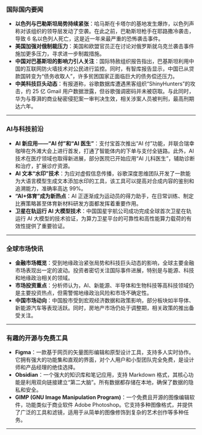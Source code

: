 ### **国际国内要闻**

* **以色列与巴勒斯坦局势持续紧张**：哈马斯在卡塔尔的基地发生爆炸，以色列声称对该组织的领导层发动了空袭。在此之前，巴勒斯坦枪手在耶路撒冷袭击，导致 6 名以色列人死亡，这是近一年来最严重的恐怖袭击事件。
* **美国加强对俄制裁压力**：美国和欧盟官员正在讨论对俄罗斯就乌克兰袭击事件施加更多压力，寻求进一步制裁措施。
* **中国对巴基斯坦的影响力引人关注**：国际特赦组织报告指出，巴基斯坦利用中国的互联网防火墙技术对公民进行监控。同时，有智库报告显示，中国已从贷款国转变为“债务收取人”，许多贫困国家正面临巨大的债务偿还压力。
* **中美科技巨头动态**：有报道称，谷歌数据库遭遇黑客组织“ShinyHunters”的攻击，约 25 亿 Gmail 用户数据泄露，但谷歌强调密码并未被窃取。与此同时，华为与尊湃的商业秘密侵犯案一审判决生效，相关涉案人员被判刑，最高刑期达六年。

---

### **AI与科技前沿**

* **AI 新应用——“AI 付”和“AI 医生”**：支付宝首次推出“AI 付”功能，并联合瑞幸咖啡在外滩大会上进行首发，打通了智能体内的下单与支付全链路。此外，AI 技术在医疗领域也取得新进展，部分医院已开始应用“AI 儿科医生”，辅助诊断和治疗，扩展诊疗资源。
* **AI 文本“水印”技术**：为应对虚假信息传播，谷歌深度思维团队开发了一款能为大语言模型生成文本添加水印的工具，该工具可以提高对合成内容的鉴别和追溯能力，准确率高达 99%。
* **“AI+体育”成为新热点**：AI 正逐渐成为运动员的得力助手，在日常训练、制定比赛策略甚至体育新材料研发方面都发挥着重要作用。
* **卫星在轨运行 AI 大模型技术**：中国国星宇航公司成功完成全球首次卫星在轨运行 AI 大模型的技术验证，为算力卫星平台的可靠性和高性能算力载荷的有效性提供了重要验证。

---

### **全球市场快讯**

* **金融市场概览**：受到地缘政治紧张局势和科技巨头动态的影响，全球主要金融市场表现出一定的波动。投资者密切关注国际事件进展，特别是与能源、科技和地缘政治相关的领域。
* **市场投资重点**：分析师认为，AI、新能源、半导体和生物科技等高科技领域仍是主要投资热点，但需警惕地缘政治风险和市场不确定性。
* **中国市场动向**：中国股市受到宏观经济数据和政策影响，部分板块如半导体、新能源汽车等表现活跃。同时，房地产市场仍处于调整期，相关政策的推出备受关注。

---

### **有趣的开源与免费工具**

* **Figma**：一款基于网页的矢量图形编辑和原型设计工具，支持多人实时协作。它拥有强大的功能集和直观的界面，对个人用户和小型团队完全免费，是设计师和产品经理的绝佳选择。
* **Obsidian**：一个强大的知识库和笔记应用，支持 Markdown 格式，其核心功能是利用双向链接建立“第二大脑”。所有数据都存储在本地，确保了数据的隐私和安全。
* **GIMP (GNU Image Manipulation Program)**：一个免费且开源的图像编辑软件，功能类似于商业软件 Adobe Photoshop。它支持多种图像格式，并提供了广泛的工具和滤镜，适用于从简单的图像修饰到复杂的艺术创作等多种任务。

---

